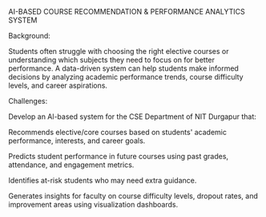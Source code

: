AI-BASED COURSE RECOMMENDATION & PERFORMANCE ANALYTICS SYSTEM

Background:

Students often struggle with choosing the right elective courses or understanding which subjects they need to focus on for better performance. A data-driven system can help students make informed decisions by analyzing academic performance trends, course difficulty levels, and career aspirations.

Challenges:

Develop an Al-based system for the CSE Department of NIT Durgapur that:

Recommends elective/core courses based on students' academic performance, interests, and career goals.

Predicts student performance in future courses using past grades, attendance, and engagement metrics.

Identifies at-risk students who may need extra guidance.

Generates insights for faculty on course difficulty levels, dropout rates, and improvement areas using visualization dashboards.

